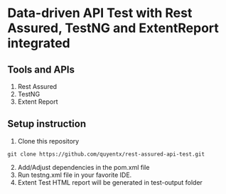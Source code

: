 # Data-driven API Test with Rest Assured, TestNG and ExtentReport integrated

## Tools and APIs
1. Rest Assured
2. TestNG
3. Extent Report

## Setup instruction
1. Clone this repository
```
git clone https://github.com/quyentx/rest-assured-api-test.git
```
2. Add/Adjust dependencies in the pom.xml file
3. Run testng.xml file in your favorite IDE.
4. Extent Test HTML report will be generated in test-output folder